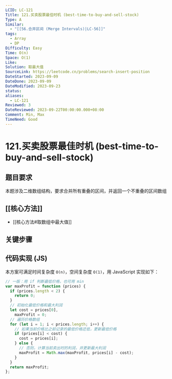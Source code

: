 ```yaml
---
LCID: LC-121
Title: 121.买卖股票最佳时机 (best-time-to-buy-and-sell-stock)
Type: A
Similar:
  - "[[56.合并区间 (Merge Intervals)|LC-56]]"
tags:
  - Array
  - DP
Difficulty: Easy
Time: O(n)
Space: O(1)
Like: 
Solution: 取最大值
SourceLink: https://leetcode.cn/problems/search-insert-position
DateStarted: 2023-09-09
DateDone: 2023-09-09
DateModified: 2023-09-23
status: 
aliases:
  - LC-121
Reviewed: 3
DateReviewed: 2023-09-22T00:00:00.000+08:00
Comment: Min, Max
TimeNeed: Good
---
```

# 121.买卖股票最佳时机 (best-time-to-buy-and-sell-stock)
## 题目要求
本题涉及二维数组结构，要求合并所有重叠的区间，并返回一个不重叠的区间数组
## [[核心方法]]
- [[核心方法#取数组中最大值]]
## 关键步骤
## 代码实现 (JS)
本方案可满足时间复杂度 `O(n)`，空间复杂度 `O(1)`，用 JavaScript 实现如下：
```js
// 一版：用 if 判断最低价格，也可用 min
var maxProfit = function (prices) {
  if (prices.length < 2) {
    return 0;
  }
  // 初始化最低价格和最大利润
  let cost = prices[0],
    maxProfit = 0;
  // 遍历价格数组
  for (let i = 1; i < prices.length; i++) {
    // 如果当前价格比之前记录的最低价格还低，更新最低价格
    if (prices[i] < cost) {
      cost = prices[i];
    } else {
      // 否则，计算当前卖出时的利润，并更新最大利润
      maxProfit = Math.max(maxProfit, prices[i] - cost);
    }
  }
  return maxProfit;
};
```

